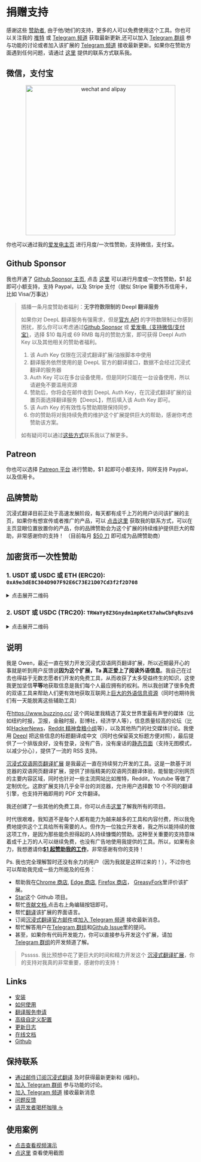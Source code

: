 # 捐赠支持

感谢这些 [赞助者](https://immersive-translate.owenyoung.com/thanks), 由于他/她们的支持，更多的人可以免费使用这个工具。你也可以关注我的 [推特](https://twitter.com/OwenYoungZh) 或 [Telegram 频道](https://t.me/owenyoungzh) 获取最新更新,还可以加入 [Telegram 群组](https://t.me/+rq848Z09nehlOTgx) 参与功能的讨论或者加入该扩展的 [Telegram 频道](https://t.me/immersivetranslate) 接收最新更新。如果你在赞助方面遇到任何问题，请通过 [这里](https://www.owenyoung.com/contact/) 提供的联系方式联系我。

## 微信，支付宝

<div align="center"><img src="https://immersive-translate.owenyoung.com/assets/wna.jpg" width="400" alt="wechat and alipay"></div>

你也可以通过我的[爱发电主页](https://afdian.net/a/translate) 进行月度/一次性赞助，支持微信，支付宝。

## Github Sponsor

我也开通了 [Github Sponsor 主页](https://github.com/sponsors/theowenyoung?frequency=recurring), 点击 [这里](https://github.com/sponsors/theowenyoung?frequency=recurring) 可以进行月度或一次性赞助，$1 起即可小额支持，支持 Paypal，以及 Stripe 支付（貌似 Stripe 需要外币信用卡，比如 Visa/万事达）

> 插播一条月度赞助者福利：**无字符数限制的 Deepl 翻译服务**
>
> 如果你对 DeepL 翻译服务有强需求，但是[官方 API](./services/deepL.md) 的字符数限制让你感到困扰，那么你可以考虑通过[Github Sponsor](https://github.com/sponsors/theowenyoung) 或 [爱发电（支持微信/支付宝）](https://afdian.net/a/translate)，选择 $10 每月或 69 RMB 每月的赞助方案，即可获得 Deepl Auth Key 以及其他相关的赞助者福利。
>
> 1. 该 Auth Key 仅限在沉浸式翻译扩展/油猴脚本中使用
> 2. 翻译服务依然使用的是 DeepL 官方的翻译接口，数据不会经过沉浸式翻译的服务器
> 3. Auth Key 可以在多台设备使用，但是同时只能在一台设备使用，所以请避免不要滥用资源
> 4. 赞助后，你将会在邮件收到 DeepL Auth Key，在沉浸式翻译扩展的设置页面选择翻译服务【DeepL】，然后填入该 Auth Key 即可。
> 5. 该 Auth Key 的有效性与赞助期限保持同步。
> 6. 你的赞助将对我持续免费的维护这个扩展提供巨大的帮助，感谢你考虑赞助该方案。
>
> 如有疑问可以通过[这些方式](https://www.owenyoung.com/contact/)联系我以了解更多。

## Patreon

你也可以选择 [Patreon 平台](https://www.patreon.com/theowenyoung) 进行赞助，$1 起即可小额支持，同样支持 Paypal，以及信用卡。

## 品牌赞助

沉浸式翻译目前正处于高速发展阶段，每天都有成千上万的用户访问该扩展的主页，如果你有想宣传或者推广的产品，可以 [点击这里](https://www.owenyoung.com/contact/) 获取我的联系方式，可以在主页显眼位置放置你的产品，你的品牌赞助会为这个扩展的持续维护提供巨大的帮助，非常感谢你的支持！ （目前每月 [$50 刀](https://github.com/sponsors/theowenyoung/sponsorships?sponsor=theowenyoung&tier_id=263194) 即可成为品牌赞助商）

## 加密货币一次性赞助

### 1. USDT 或 USDC 或 ETH (ERC20): `0xA9e3dE8C304D907F92E6C73E21D07Cd3f2f2D708`

<details>
<summary>点击展开二维码</summary>
<img src="https://immersive-translate.owenyoung.com/usdt-erc20-immersive-translate-400.jpg" alt="qrcode"></img>
</details>

### 2. USDT 或 USDC (TRC20): `TRWaYy8Z3Gnydm1mpKetX7ahwCbFqRszv6`

<details>
<summary>点击展开二维码</summary>
<img src="https://immersive-translate.owenyoung.com/usdt-trc20-immersive-translate-400.jpg" alt="qrcode"></img>
</details>

## 说明

我是 Owen，最近一直在努力开发沉浸式双语网页翻译扩展，所以近期最开心的事就是听到用户反馈说**因为这个扩展，Ta 真正爱上了阅读外语信息**。我自己在过去也得益于无数志愿者们开发的免费工具，从而收获了太多受益终生的知识，这使我更加坚信**平等**地获取信息是我们每个人最应拥有的权利。所以我创建了很多免费的双语工具来帮助人们更有效地获取互联网上[巨大的外语信息资源](https://www.owenyoung.com/sources/)（同时也期待我们有一天能脱离这些辅助工具）

在<https://www.buzzing.cc/> 这个网站里我精选了英文世界里最有声誉的媒体（比如纽约时报，卫报，金融时报，彭博社，经济学人等），信息质量较高的论坛（比如[HackerNews](https://news.ycombinator.com/)，[Reddit 精神食粮小组](https://depth.buzzing.cc/)等），以及其他热门的社交媒体讨论。我使用 [Deepl](https://www.deepl.com/translator) 把这些信息的标题翻译成中文（同时也保留英文标题方便对照），最后提供了一个排版良好，没有登录，没有广告，没有废话的[静态页面](https://www.buzzing.cc/)（支持无图模式，以减少分心），提供了一流的 RSS 支持。

[沉浸式双语网页翻译扩展](https://immersive-translate.owenyoung.com/) 是我最近一直在持续努力开发的工具。这是一款基于浏览器的双语网页翻译扩展，提供了排版精美的双语网页翻译体验，能智能识别网页的主要内容区域，同时也针对一些主流网站比如推特，Reddit，Youtube 等做了定制优化。这款扩展支持几乎全平台的浏览器，允许用户选择数 10 个不同的翻译引擎，也支持开箱即用的 PDF 文件翻译。

我还创建了一些其他的免费工具，你可以点击[这里](https://www.owenyoung.com/projects/)了解我所有的项目。

时代很艰难，我知道不是每个人都有能力为越来越多的工具和内容付费，所以我免费地提供这个工具给所有需要的人。但作为一位独立开发者，我之所以能持续的做这项工作，是因为那些能负担得起的人持续慷慨的赞助。这种至关重要的支持意味着成千上万的人可以继续免费，也没有广告地使用我提供的工具。所以，如果有余力，我想邀请你[**$1 起赞助我的工作**](https://immersive-translate.owenyoung.com/donate.html)，非常感谢有你的支持！

Ps. 我也完全理解暂时还没有余力的用户（因为我就是这样过来的！），不过你也可以帮助我完成一些力所能及的任务：

- 帮助我在[Chrome 商店](https://chrome.google.com/webstore/detail/immersive-translate/bpoadfkcbjbfhfodiogcnhhhpibjhbnh), [Edge 商店](https://microsoftedge.microsoft.com/addons/detail/%E6%B2%89%E6%B5%B8%E5%BC%8F%E7%BF%BB%E8%AF%91/amkbmndfnliijdhojkpoglbnaaahippg?form=MT001Y&hl=zh-CN&gl=CN), [Firefox 商店](https://addons.mozilla.org/zh-CN/firefox/addon/immersive-translate/)， [GreasyFork](https://greasyfork.org/zh-CN/scripts/457196-immersive-translate)里评价该扩展。
- [Star](https://github.com/immersive-translate/immersive-translate/)这个 Github 项目。
- 帮忙[贡献文档](https://immersive-translate.owenyoung.com/),点击右上角编辑按钮即可。
- 帮忙[翻译](https://crowdin.com/project/immersive-translate)该扩展的界面语言。
- 订阅[沉浸式翻译官方邮件](https://immersivetranslate.substack.com/)或[加入 Telegram 频道](https://t.me/immersivetranslate) 接收最新消息。
- 帮忙解答用户在[Telegram 群组](https://t.me/+rq848Z09nehlOTgx)和[Github Issue](https://github.com/immersive-translate/immersive-translate/issues)里的提问。
- 甚至，如果你有代码开发能力，你可以直接参与开发这个扩展，请加[Telegram 群组](https://t.me/+rq848Z09nehlOTgx)的开发频道了解。

> Psssss. 我比预想中花了更巨大的时间和精力开发这个 [沉浸式翻译扩展](https://immersive-translate.owenyoung.com/)，你的支持对我真的非常重要，感谢你的支持！

## Links

- [安装](https://immersive-translate.owenyoung.com/installation.html)
- [如何使用](https://immersive-translate.owenyoung.com/usage.html)
- [翻译服务申请](https://immersive-translate.owenyoung.com/services.html)
- [高级自定义配置](https://immersive-translate.owenyoung.com/advanced.html)
- [更新日志](https://immersive-translate.owenyoung.com/CHANGELOG.html)
- [在线文档](https://immersive-translate.owenyoung.com/)
- [Github](https://github.com/immersive-translate/immersive-translate/)

## 保持联系

- [通过邮件订阅沉浸式翻译](https://immersivetranslate.substack.com/) 及时获得最新更新和 (福利)。
- [加入 Telegram 群组](https://t.me/+rq848Z09nehlOTgx) 参与功能的讨论。
- [加入 Telegram 频道](https://t.me/immersivetranslate) 接收最新消息
- [问题反馈](https://github.com/immersive-translate/immersive-translate/issues/)
- [请开发者喝杯咖啡 ☕️](https://immersive-translate.owenyoung.com/donate.html)

## 使用案例

- [点击查看视频演示](https://www.youtube.com/watch?v=sQevumpUprc)
- [点这里](https://immersive-translate.owenyoung.com/usecase.html) 查看使用截图
